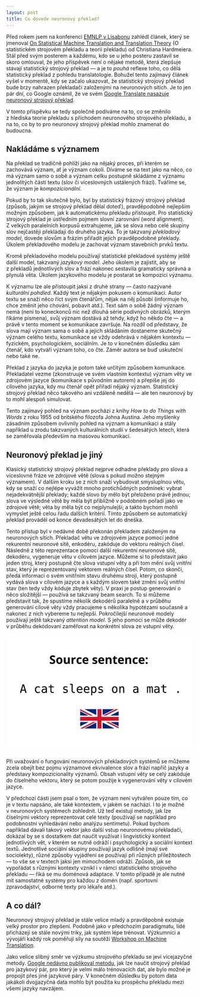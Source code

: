 ```yaml
---
layout: post
title: Co dovede neuronový překlad?
---
```


Před rokem jsem na konferenci [EMNLP v Lisabonu](http://www.emnlp2015.org/)
zahlédl článek, který se jmenoval [On Statistical Machine Translation and
Translation
Theory](http://www.emnlp2015.org/proceedings/DiscoMT/pdf/DiscoMT22.pdf) (O
statistickém strojovém překladu a teorii překladu) od Christiana Hardmeiera.
    Stál před svým posterem a každému, kdo se u jeho posteru zastavil se skoro
omlouval, že jeho příspěvek není o nějaké metodě, která zlepšuje stávají
statistický strojový překlad — a je to _pouhá_ reflexe toho, co dělá
statistický překlad z pohledu translatologie. Bohužel tento zajímavý článek
vyšel v momentě, kdy se začalo ukazovat, že statistický strojový překlad bude
brzy nahrazen překladači založenými na neuronových sítích. Je to jen pár dní,
co Google oznámil, že ve svém [Google Translate nasazuje neuronový strojový
překlad](https://research.googleblog.com/2016/09/a-neural-network-for-machine.html).

V tomto příspěvku se tedy společně podíváme na to, co se změnilo z hlediska
teorie překladu s příchodem neuronového strojového překladu, a na to, co by to
pro neuronový strojový překlad mohlo znamenat do budoucna.

## Nakládáme s významem

Na překlad se tradičně pohlíží jako na nějaký proces, při kterém se zachovává
význam, ať je význam cokoli. Díváme se na text jako na něco, co má význam samo
o sobě a význam celku postupně skládáme z významu jednolitých částí textu (slov
či víceslovných ustálených frází). Tváříme se, že význam je _kompozicionální_.

Pokud by to tak skutečně bylo, byl by statistický frázový strojový překlad
(způsob, jakým se strojový překlad dělal doteď), pravděpodobně nejlepším možným
způsobem, jak k automatickému překladu přistoupit. Pro statistický strojový
překlad je ústředním pojmem slovní zarovnání (word alignment). Z velkých
paralelních korpusů extrahujeme, jak se slova nebo celé skupiny slov nejčastěji
překládají do druhého jazyka. To je takzvaný _překladový model_, dovede slovům
a frázím přiřadit jejich pravděpodobné překlady. Úkolem překladového modelu je
zachovat význam stavebních prvků textu.

Kromě překladového modelu používají statistické překladové systémy ještě další
model, takzvaný _jazykový model_. Jeho úkolem je zajistit, aby se z překladů
jednotlivých slov a frází nakonec sestavila gramaticky správná a plynulá věta.
Úkolem jazykového modelu je postarat se kompozici významu.

K významu lze ale přistoupit jaksi z druhé strany — často nazývané _kulturální
pohdled_. Každý text je nějakým pokusem o komunikaci. Autor textu se snaží něco
říct svým čtenářům, nějak na něj působí (informuje ho, chce změnit jeho
chování, pobavit atd.). Text sám o sobě žádný význam nemá (není to koneckonců
nic než dlouhá série podivných obrázků, kterým říkáme písmena), svůj význam
dostává až tehdy, když ho někdo čte — a právě v tento moment se komunikace
završuje. Na rozdíl od představy, že slova mají význam sama o sobě a jejich
skládáním dostaneme skutečný význam celého textu, komunikace se vždy odehrává
v nějakém kontextu — fyzickém, psychologickém, sociálním. Je to v konečném
důsledku sám čtenář, kdo vytváří význam toho, co čte. Záměr autora se buď
uskuteční nebo také ne.

Překlad z jazyka do jazyka je potom také určitým způsobem komunikace.
Překladatel vezme (zkonstruuje ve svém vlastním kontextu) význam věty ve
zdrojovém jazyce (komunikace s původním autorem) a přepíše jej do cílového
jazyka, kdy mu čtenář opět přiřadí nějaký význam. Statistický strojový překlad
něco takového ani vzdáleně nedělá — ale ten neuronový by to mohl alespoň
simulovat.

Tento zajímavý pohled na význam pochází z knihy _How to do Things with Words_
z roku 1955 od britského filozofa Johna Austina. Jeho myšlenky zásadním
způsobem ovlivnily pohled na význam a komunikaci a stály například u zrodu
takzvaných kulturálních studií v šedesátých letech, která se zaměřovala
především na masovou komunikaci.

## Neuronový překlad je jiný

Klasický statistický strojový překlad nejprve odhadne překlady pro slova a
víceslovné fráze ve zdrojové větě (slova s pokud možno stejným významem).
V dalším kroku se z nich snaží vybudovat smysluplnou větu, kdy se snaží co
nejlépe vyvážit mnoho protichůdných podmínek: vybrat nejadekvátnější překlady;
každé slovo by mělo být přeloženo právě jednou; slova ve výsledné větě by měla
být přibližně v podobném pořadí jako ve zdrojové větě; věta by měla být co
nejplynulejší; a takto bychom mohli vymyslet ještě celou řadu dalších kritérií.
Tímto způsobem se automatický překlad prováděl od konce devadesátých let do
dneška.

Tento přístup byl v nedávné době překonán překladem založeným na neuronových
sítích. Překladač větu ve zdrojovém jazyce pomocí jedné rekurentní neuronové sítě,
enkodéru, zakóduje do vektoru reálných čísel. Následně z této reprezentace
pomocí další rekurentní neuronové sítě, dekodéru, vygeneruje větu v cílovém
jazyce. Můžeme si to představit jako jeden stroj, který postupně čte slova
vstupní věty a při tom mění svůj vnitřní stav, který je reprezentovaný vektorem
reálných čísel. Potom, co skončí, předá informaci o svém vnitřním stavu druhému
stroji, který postupně vydává slova v cílovém jazyce a s každým slovem také
změní svůj vnitřní stav (ten tedy vždy kóduje zbytek věty). V praxi je postup
generování o něco složitější — používá se takzvaný beam search. To si můžeme
představit tak, že spustíme několik dekodérů paralelně a v průběhu generování
cílové věty vždy pracujeme s několika hypotézami současně a nakonec z nich
vybereme tu nejlepší. Pokročilejší neuronové modely používají ještě takzvaný
_attention model_. S jeho pomocí se může dekodér v průběhu dekódovaní zaměřovat
na konkrétní slova ze vstupní věty.

![Neural translation animation](/assets/nmt.gif)

Při uvažování o fungování neuronových překladových systémů se můžeme zcela
obejít bez pojmu významové ekvivalence slov a frází napříč jazyky a představy
kompozicionality významů. Obsah vstupní věty se celý zakóduje do číselného
vektoru, který se potom použije k vygenerování věty v cílovém jazyce.

V předchozí části jsem psal o tom, že význam není vytvářen pouze tím, co je
v textu napsáno, ale také kontextem, v jakém se nachází. I to je možné
v neuronových systémech zohlednit. Už teď existují metody, jak lze číselnými
vektory reprezentovat celé texty (používají se například pro podobnostní
vyhledávání nebo analýzu sentimetu). Pokud bychom například dávali takový
vektor jako další vstup neuronovému překladači, dokázal by se s dostatkem dat
naučit využívat i lingvistický kontext jednotlivých vět, v kterém se nutně
odráží i psychologický a sociální kontext textů. Jednotlivé sociální skupiny
používají jazyk odlišně (mají své sociolekty), různé způsoby vyjádření se
používají při různých příležitostech — to vše se v textech jaksi jen mimochodem
odráží. Způsob, jak se vypořádat s různými kontexty vznikl i v rámci
statistického strojového překladu — říká se mu doménová adaptace. V tomto
případě je ale nutné mít samostatné systémy pro každou z domén (např. sportovní
zpravodajství, odborné texty pro lékaře atd.).

## A co dál?

Neuronový strojový překlad je stále velice mladý a pravděpobně existuje velký
prostor pro zlepšení. Podobně jako v předchozím paradigmatu, lidé přicházejí se
stále novými triky, jak systém lépe trénovat. Výzkumníci a vývojáři každý rok
poměřují síly na soutěži [Workshop on Machine
Translation](http://www.statmt.org/wmt16/).

Jako velice slibný směr ve výzkumu strojového překladu se jeví vícejazyčné
metody. [Google nedávno publikoval metodu](https://arxiv.org/abs/1611.04558),
jak lze naučit strojový překlad pro jazykový pár, pro který je velmi málo
trénovacích dat, ale bylo možné je propojit přes jiné jazykové páry. V konečném
důsledku by potom data jakákoli dvojjazyčná data mohlo být použita ku prospěchu
překladu mezi všemi jazyky navzájem.
